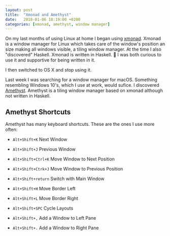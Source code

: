 ```yaml
---
layout: post
title:  "Xmonad and Amethyst"
date:   2018-01-06 18:19:00 +0200
categories: [xmonad, amethyst, window manager]
---
```


On my last months of using Linux at home I began
using [xmonad](http://xmonad.org/). Xmonad is a window manager for
Linux which takes care of the window's position an size making all
windows visible, a tiling window manager. At the time I also
"discovered" Haskell. Xmonad is written in Haskell. 🤩 I was both
curious to use it and supportive for being written in it.

I then switched to OS X and stop using it.

Last week I was searching for a window manager for macOS. Something
resembling Windows 10's, which I use at work, would sufice. I
discovered [Amethyst](https://ianyh.com/amethyst/). Amethyst is a
tiling window manager based on xmonad although not written in Haskell.

## Amethyst Shortcuts

Amethyst has many keyboard shortcuts. These are the ones I use more often:

* `Alt+Shift+K` Next Window
* `Alt+Shift+J` Previous Window

* `Alt+Shift+Ctrl+K` Move Window to Next Position
* `Alt+Shift+Ctrk+J` Move Window to Previous Position

* `Alt+Shift+return` Switch with Main Window

* `Alt+Shift+H` Move Border Left
* `Alt+Shift+L` Move Border Right

* `Alt+Shift+SPC` Cycle Layouts

* `Alt+Shift+,` Add a Window to Left Pane
* `Alt+Shift+.` Add a Window to Right Pane
